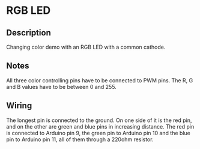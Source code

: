 # RGB LED

## Description

Changing color demo with an RGB LED with a common cathode.

## Notes

All three color controlling pins have to be connected to PWM pins. The R, G and B values have to be between 0 and 255.

## Wiring

The longest pin is connected to the ground. On one side of it is the red pin, and on the other are green and blue pins in increasing distance. The red pin is connected to Arduino pin 9, the green pin to Arduino pin 10 and the blue pin to Arduino pin 11, all of them through a 220ohm resistor.
